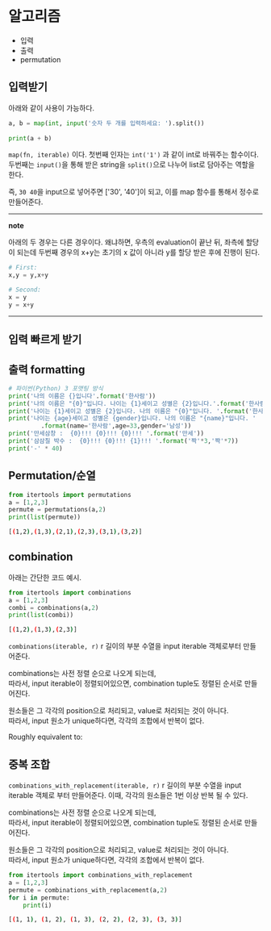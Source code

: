 # 알고리즘

- 입력
- 출력
- permutation

## 입력받기

아래와 같이 사용이 가능하다. 

```python
a, b = map(int, input('숫자 두 개를 입력하세요: ').split())
 
print(a + b)
```

`map(fn, iterable)` 이다. 
첫번째 인자는 `int('1')` 과 같이 int로 바꿔주는 함수이다. 
두번째는 `input()`을 통해 받은 string을 `split()`으로 나누어 list로 담아주는 역할을 한다.

즉, `30 40`을 input으로 넣어주면 ['30', '40']이 되고, 이를 map 함수를 통해서 정수로 만들어준다. 

---
**note**

아래의 두 경우는 다른 경우이다. 왜냐하면, 우측의 evaluation이 끝난 뒤, 좌측에 할당이 되는데 두번째 경우의 x+y는 초기의 x 값이 아니라 y를 할당 받은 후에 진행이 된다.

```python
# First:
x,y = y,x+y

# Second:
x = y
y = x+y
```

---

## 입력 빠르게 받기

## 출력 formatting

```python
# 파이썬(Python) 3 포맷팅 방식
print('나의 이름은 {}입니다'.format('한사람'))
print('나의 이름은 "{0}"입니다. 나이는 {1}세이고 성별은 {2}입니다.'.format('한사람',33,'남성'))
print('나이는 {1}세이고 성별은 {2}입니다. 나의 이름은 "{0}"입니다. '.format('한사람',33,'남성'))
print('나이는 {age}세이고 성별은 {gender}입니다. 나의 이름은 "{name}"입니다. '
         .format(name='한사람',age=33,gender='남성'))
print('만세삼창 :  {0}!!! {0}!!! {0}!!! '.format('만세'))
print('삼삼칠 박수 :  {0}!!! {0}!!! {1}!!! '.format('짝'*3,'짝'*7))
print('-' * 40)
```

## Permutation/순열

```python
from itertools import permutations
a = [1,2,3]
permute = permutations(a,2)
print(list(permute))
```
```bash
[(1,2),(1,3),(2,1),(2,3),(3,1),(3,2)]
```

## combination

아래는 간단한 코드 예시. 

```python
from itertools import combinations
a = [1,2,3]
combi = combinations(a,2)
print(list(combi))
```

```bash
[(1,2),(1,3),(2,3)]
```

`combinations(iterable, r)`
r 길이의 부분 수열을 input iterable 객체로부터 만들어준다. 

combinations는 사전 정렬 순으로 나오게 되는데,  
따라서, input iterable이 정렬되어있으면, combination tuple도 정렬된 순서로 만들어진다. 

원소들은 그 각각의 position으로 처리되고, value로 처리되는 것이 아니다.  
따라서, input 원소가 unique하다면, 각각의 조합에서 반복이 없다. 

Roughly equivalent to:

## 중복 조합

`combinations_with_replacement(iterable, r)`
r 길이의 부분 수열을 input iterable 객체로 부터 만들어준다. 이때, 각각의 원소들은 1번 이상 반복 될 수 있다. 

combinations는 사전 정렬 순으로 나오게 되는데,  
따라서, input iterable이 정렬되어있으면, combination tuple도 정렬된 순서로 만들어진다. 

원소들은 그 각각의 position으로 처리되고, value로 처리되는 것이 아니다.  
따라서, input 원소가 unique하다면, 각각의 조합에서 반복이 없다. 

```python
from itertools import combinations_with_replacement
a = [1,2,3]
permute = combinations_with_replacement(a,2)
for i in permute:
    print(i)
```

```bash
[(1, 1), (1, 2), (1, 3), (2, 2), (2, 3), (3, 3)]
```